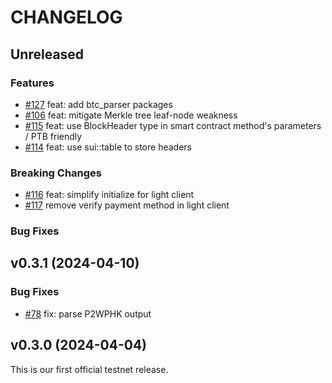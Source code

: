 <!-- markdownlint-disable MD013 -->
<!-- markdownlint-disable MD024 -->

<!--
Changelogs are for humans, not machines.
There should be an entry for every single version.
The same types of changes should be grouped.
The latest version comes first.
The release date of each version is displayed.

Usage:

Change log entries are to be added to the Unreleased section and in one of the following subsections: Features, Breaking Changes, Bug Fixes. Example entry:

* [#<PR-number>](https://github.com/gonative-cc/move-bitcoin-spv/pull/<PR-number>) <description>
-->

# CHANGELOG

## Unreleased


### Features

- [#127](https://github.com/gonative-cc/sui-bitcoin-spv/pull/127) feat: add btc_parser packages
- [#106](https://github.com/gonative-cc/sui-bitcoin-spv/pull/106) feat: mitigate Merkle tree leaf-node weakness
- [#115](https://github.com/gonative-cc/sui-bitcoin-spv/pull/115) feat: use BlockHeader type in smart contract method's parameters / PTB friendly
- [#114](https://github.com/gonative-cc/sui-bitcoin-spv/pull/114) feat: use sui::table to store headers

### Breaking Changes

- [#116](https://github.com/gonative-cc/sui-bitcoin-spv/pull/116) feat: simplify initialize for light client
- [#117](https://github.com/gonative-cc/sui-bitcoin-spv/pull/117) remove verify payment method in light client

### Bug Fixes

## v0.3.1 (2024-04-10)

### Bug Fixes

- [#78](https://github.com/gonative-cc/sui-bitcoin-spv/pull/78) fix: parse P2WPHK output

## v0.3.0 (2024-04-04)

This is our first official testnet release.

